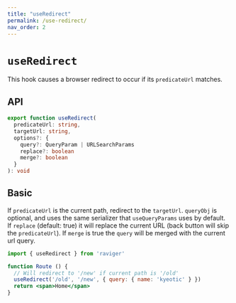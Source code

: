 ```yaml
---
title: "useRedirect"
permalink: /use-redirect/
nav_order: 2
---
```


# `useRedirect`

This hook causes a browser redirect to occur if its `predicateUrl` matches.

## API

```typescript
export function useRedirect(
  predicateUrl: string,
  targetUrl: string,
  options?: {
    query?: QueryParam | URLSearchParams
    replace?: boolean
    merge?: boolean
  }
): void
```

## Basic

If `predicateUrl` is the current path, redirect to the `targetUrl`. `queryObj` is optional, and uses the same serializer that `useQueryParams` uses by default. If `replace` (default: true) it will replace the current URL (back button will skip the `predicateUrl`). If `merge` is true the `query` will be merged with the current url query.

```jsx
import { useRedirect } from 'raviger'

function Route () {
  // Will redirect to '/new' if current path is '/old'
  useRedirect('/old', '/new', { query: { name: 'kyeotic' } })
  return <span>Home</span>
}
```


